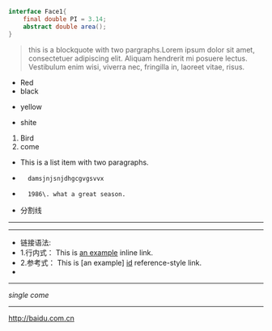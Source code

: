 

```JAVA
interface Face1{
	final double PI = 3.14;
	abstract double area();
}
```
>this is a blockquote with two	pargraphs.Lorem ipsum dolor sit amet,
consectetuer adipiscing elit. Aliquam hendrerit mi posuere lectus.
Vestibulum enim wisi, viverra nec, fringilla in, laoreet vitae, risus.

*	Red
* black
+ yellow
- shite
1. Bird
2. come
*   This is a list item with two paragraphs.
*		damsjnjsnjdhgcgvgsvvx
*		1986\. what a great season.
* 分割线
* * *
- - -
* 链接语法:
* 1.行内式：
 This is [an example](http://wowubuntu.com/markdown/#list/"Title") inline link.
* 2.参考式：
 This is [an example] [id] reference-style link.  
* [id]:         http://wowubuntu.com/markdown/#list/"oppotion"
***
*single*
_come_
***
<http://baidu.com.cn>
